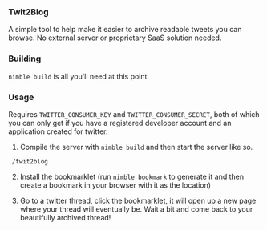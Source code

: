### Twit2Blog

A simple tool to help make it easier to archive readable tweets you can browse. No external server or proprietary SaaS solution needed.

### Building
`nimble build` is all you'll need at this point.

### Usage
Requires `TWITTER_CONSUMER_KEY` and `TWITTER_CONSUMER_SECRET`, both of which you can only get if you have a registered developer account and an application created for twitter.


1. Compile the server with `nimble build` and then start the server like so.
```
./twit2blog
```

2. Install the bookmarklet (run `nimble bookmark` to generate it and then create a bookmark in your browser with it as the location)

3. Go to a twitter thread, click the bookmarklet, it will open up a new page where your thread will eventually be. Wait a bit and come back to your beautifully archived thread!
